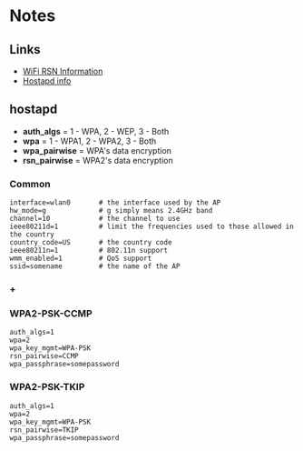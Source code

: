 # Notes

## Links
* [WiFi RSN Information](https://community.arubanetworks.com/t5/Technology-Blog/A-closer-look-at-WiFi-Security-IE-Information-Elements/ba-p/198867)
* [Hostapd info](https://wireless.wiki.kernel.org/en/users/documentation/hostapd#wireless_interface)

## hostapd
* **auth_algs** = 1 - WPA, 2 - WEP, 3 - Both
* **wpa** = 1 - WPA1, 2 - WPA2, 3 - Both
* **wpa_pairwise** = WPA's data encryption
* **rsn_pairwise** = WPA2's data encryption


### Common
```
interface=wlan0       # the interface used by the AP
hw_mode=g             # g simply means 2.4GHz band
channel=10            # the channel to use
ieee80211d=1          # limit the frequencies used to those allowed in the country
country_code=US       # the country code
ieee80211n=1          # 802.11n support
wmm_enabled=1         # QoS support
ssid=somename         # the name of the AP
```

### +

### WPA2-PSK-CCMP
```
auth_algs=1          
wpa=2                
wpa_key_mgmt=WPA-PSK  
rsn_pairwise=CCMP
wpa_passphrase=somepassword
```

### WPA2-PSK-TKIP
```
auth_algs=1          
wpa=2                
wpa_key_mgmt=WPA-PSK  
rsn_pairwise=TKIP
wpa_passphrase=somepassword
```
